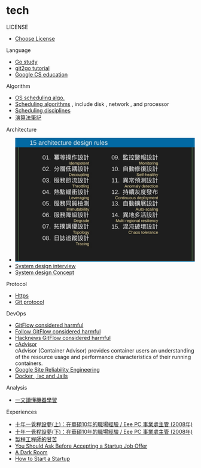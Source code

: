 # tech

LICENSE
- [Choose License](http://choosealicense.com/)

Language
- [Go study](go/)
- [git2go tutorial](https://blog.gopheracademy.com/advent-2014/git2go-tutorial/)
- [Google CS education](https://www.google.com/edu/cs/index.html)

Algorithm
- [OS scheduling algo.](http://www.tutorialspoint.com/operating_system/os_process_scheduling_algorithms.htm)
- [Scheduling algorithms](https://en.wikipedia.org/wiki/Category:Scheduling_algorithms) , include disk , network , and processor
- [Scheduling disciplines](https://en.wikipedia.org/wiki/Scheduling_(computing))
- [演算法筆記](http://www.csie.ntnu.edu.tw/~u91029/index.html)

Architecture
- ![](Architecture_design_rules.png)
- [System design interview](https://github.com/checkcheckzz/system-design-interview)
- [System design Concept](https://gist.github.com/vasanthk/485d1c25737e8e72759f)

Protocol
- [Https](https_protocol.md)
- [Git protocol](git_protocol.md)


DevOps
- [GitFlow considered harmful](http://endoflineblog.com/gitflow-considered-harmful)
- [Follow GitFlow considered harmful](http://endoflineblog.com/follow-up-to-gitflow-considered-harmful)
- [Hacknews GitFlow considered harmful](https://news.ycombinator.com/item?id=9744059)
- [cAdvisor](https://github.com/google/cadvisor)  
cAdvisor (Container Advisor) provides container users an understanding of the resource usage and performance characteristics of their running containers.
- [Google Site Reliability Engineering](https://landing.google.com/sre/)
- [Docker , lxc and Jails](http://unix.stackexchange.com/questions/127001/linux-lxc-vs-freebsd-jail)



Analysis
- [一文讀懂機器學習](http://iguang.tw/u/4219580/article/459124.html)

Experiences
- [十年一覺程設夢(上)：在華碩10年的職場經驗 / Eee PC 事業處主管 (2008年)](http://mepopedia.com/forum/read.php?22,7232)
- [十年一覺程設夢(下)：在華碩10年的職場經驗 / Eee PC 事業處主管 (2008年)](http://mepopedia.com/forum/read.php?22,7232,7233)
- [製程工程師的甘苦](http://mepopedia.com/forum/read.php?147,6756)
- [You Should Ask Before Accepting a Startup Job Offer](http://www.inc.com/atish-davda/5-questions-you-should-ask-before-taking-a-start-up-job-offer.html)
- [A Dark Room](https://www.reddit.com/r/startups/comments/4f74dv/quit_my_full_time_corporate_job_built_an_ios_game/)
- [How to Start a Startup](https://whodyo.wordpress.com/2015/12/28/how-to-start-a-startups/)
